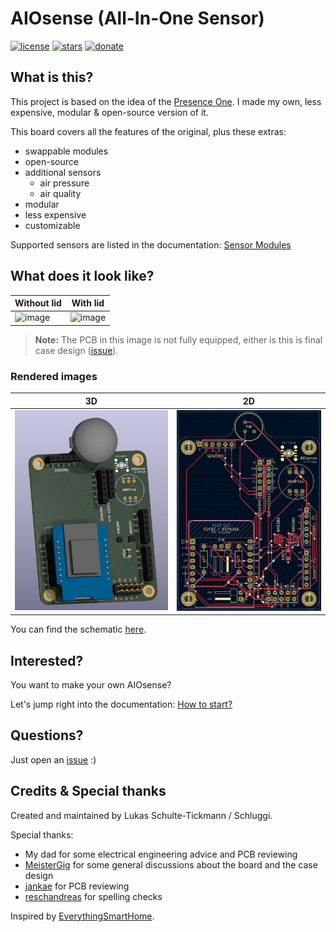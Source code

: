 # AIOsense (All-In-One Sensor)
[![license](https://img.shields.io/badge/license-MIT-yellow.svg?style=for-the-badge&logo=appveyor)](https://github.com/Schluggi/AIOsense/blob/master/LICENSE.txt)
[![stars](https://img.shields.io/github/stars/schluggi/AIOsense?style=for-the-badge&logo=appveyor)](https://github.com/Schluggi/AIOsense/stargazers)
[![donate](https://img.shields.io/badge/donate-Buy_Me_A_Coffee-green.svg?style=for-the-badge&logo=appveyor)](https://www.buymeacoffee.com/schluggi)

## What is this?
This project is based on the idea of the [Presence One](https://shop.everythingsmart.io/en-de/products/everything-presence-one-kit). 
I made my own, less expensive, modular & open-source version of it.

This board covers all the features of the original, plus these extras:
- swappable modules
- open-source
- additional sensors
  - air pressure
  - air quality
- modular
- less expensive
- customizable

Supported sensors are listed in the documentation: [Sensor Modules](https://github.com/Schluggi/AIOsense/wiki/How-to-start%3F#3-sensor-modules)

## What does it look like?
| Without lid                        | With lid                             |
|------------------------------------|--------------------------------------|
| ![image](images/aiosense_open.JPG) | ![image](images/aiosense_closed.JPG) |
> **Note:** The PCB in this image is not fully equipped, either is this is final case design ([issue](https://github.com/Schluggi/AIOsense/issues/9)).

### Rendered images
| 3D                          | 2D                       |
|-----------------------------|--------------------------|
| ![image](images/pcb_3d.jpg) | ![image](images/pcb.jpg) |

You can find the schematic [here](schematic/AIOsense.pdf).


## Interested?
You want to make your own AIOsense?

Let's jump right into the documentation: [How to start?](https://github.com/Schluggi/AIOsense/wiki/How-to-start-%3F)


## Questions?
Just open an [issue](https://github.com/Schluggi/AIOsense/issues/new) :)

## Credits & Special thanks
Created and maintained by Lukas Schulte-Tickmann / Schluggi.

Special thanks:
- My dad for some electrical engineering advice and PCB reviewing
- [MeisterGig](https://github.com/MeisterGig) for some general discussions about the board and the case design
- [jankae](https://github.com/jankae) for PCB reviewing
- [reschandreas](https://github.com/reschandreas) for spelling checks

Inspired by [EverythingSmartHome](https://everythingsmarthome.co.uk/).
